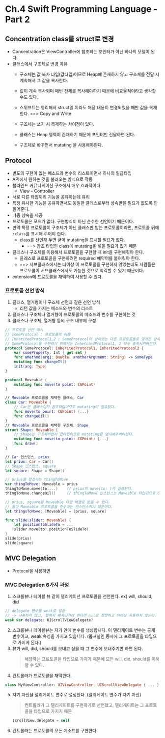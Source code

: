 # Ch.4 Swift Programming Language - Part 2

## Concentration class를 struct로 변경
- Concentration은 ViewController에 참조되는 포인터가 아닌 하나의 모델이 된다.
- 클래스에서 구조체로 변경 이유
    - 구조체는 값 복사 타입(값타입)이므로 Heap에 존재하지 않고 구조체를 전달 시 계속해서 그 값을 복사한다.
    - 값이 계속 복사되며 매번 전체를 복사해야하기 때문에 비효율적이라고 생각할 수도 있다.
    - 스위프트는 영리해서 struct일 지라도 해당 내용이 변경되었을 때만 값을 복제한다. ==> Copy and Write

    - 구조체는 쓰기 시 복제하는 차이점이 있다.
    - 클래스는 Heap 영역이 존재하기 때문에 포인터만 전달하면 된다.
    - 구조체로 바꾸면서 mutating 을 사용해야한다.

## Protocol
- 별도의 구현이 없는 메소드와 변수의 리스트이면서 하나의 일급타입
- API에서 원하는 것을 불러오는 방식으로 작동
- 블라인드 커뮤니케이션 구조에서 매우 효과적이다.
    - View - Controller
- 서로 다른 타입끼리 기능을 공유하는데 유리
- 특정 유사한 기능을 공유하면서도 동일한 클래스로부터 상속받을 필요가 없도록 만들어준다.
- 다중 상속을 제공
- 프로토콜은 모드가 없다. 구현방식이 아닌 순수한 선언이기 때문이다.
- 만약 특정 프로토콜이 구조체가 아닌 클래스만 받는 프로토콜이라면, 프로토콜 뒤에 ```:class```를 표시해 주어야 한다.
    - class를 선언해 두면 굳이 mutating을 표시할 필요가 없다.
        - ==> 참조 타입인 class에 mutating을 넣을 필요가 없기 때문
- 클래스나 구조체를 이용해서 프로토콜을 구현할 때 init을 구현해줘야 한다.
    - 클래스로 프로토콜을 구현하려면 required 예약어를 붙여줘야 한다.
    - ==> 서브클래스에서는 더이상 이 프로토콜을 구현하지 않았는데도 사람들은 프로토콜이 서브클래스에서도 가능한 것으로 착각할 수 있기 때문이다.
- extension에 프로토콜을 채택하여 사용할 수 있다.

### 프로토콜 선언 방식
1. 클래스, 열거형이나 구조체 선언과 같은 선언 방식
    - 리턴 값을 가지는 메소드와 변수의 리스트
2. 클래스나 구조체나 열거형이 프로토콜의 메소드와 변수를 구현하는 것
3. 클래스나 구조체, 열거형 등의 구조 내부에 구성

```swift
// 프로토콜 선언 예시
// someProtocol : 프로토콜의 이름
// InheritedProtocol1,2 : SomeProtocol이 상속받는 다른 프로토콜들로 몇개든 상속받을수 있다.
// SomeProtocol을 구현하기 위해서는 InheritedProtocol1, 2 모두 충족시켜야한다.
protocol SomeProtocol: InheritedProtocol1, InheritedProtocol2 {
    var someProperty: Int { get set }
    func aMethod(arg1: Double, anotherArgument: String) -> SomeType
    mutating func changeIt()
    init(arg: Type)
}
```

```swift
protocol Moveable {
    mutating func move(to point: CGPoint)
}

// Moveable 프로토콜을 채택한 클래스, Car
class Car: Moveable {
    // Car은 클래스이자 참조타입이므로 mutating이 필요없다.
    func move(to point: CGPoint) {...}
    func changeOil()
}
// Moveable 프로토콜을 채택한 구조체, Shape
struct Shape: Moveable {
    // Shape는 구조체이면서 값타입이므로 mutating을 명시해주어야한다.
    mutating func move(to point: CGPoint) {...}
    func draw()
}

// Car 인스턴스, prius
let prius: Car = Car()
// Shape 인스턴스, square
let square: Shape = Shape()

// prius를 참조하는 thingToMove
var thingToMove: Moveable = prius
thingToMove.move(to:...)    // prius의 move(to: )가 실행된다.
thingToMove.changeOil()     // thingToMove 인스턴스는 Moveable 타입이므로 Car에만 있는 메서드는 실행 불가, 프로토콜 내부에 있는 메서드만 실행 가능

// prius, square을 Moveable 타입 배열로 받을 수 있다.
// 둘다 Moveable 프로토콜을 준수하는 인스턴스이기 때문이다.
let thingsToMove: [Moveable] = [prius, square]

func slide(slider: Moveable) {
    let positionToSlideTo = ...
    slider.move(to: positionToSlideTo)
}
slide(prius)
slide(square)
```

## MVC Delegation
- Protocol을 사용하면 

### MVC Delegation 6가지 과정
1. 스크롤뷰나 테이블 뷰 같이 델리게이션 프로토콜을 선언한다. ex) will, should, did
```swift
// delegate 변수를 weak로 설정
// -> 사용하지 않고, 힙에서 빠져나가려 한다면 nil로 설정하고 더이상 사용하지 않는다.
weak var delegate: UIScrollViewDelegate?
```
2. 스크롤뷰나 테이블뷰는 자기 안에 변수를 생성합니다. 이 델리게이트 변수는 공개 변수이고, weak 속성을 가지고 있습니다. (옵셔널인 동시에 그 프로토콜을 타입으로 가지게 된다.)
3. 뷰가 will, did, should를 보내고 싶을 때 그 변수에 보내주기만 하면 된다.
    > 해당하는 프로토콜을 타입으로 가지기 때문에 모든 will, did, should를 이해할 수 있다.
4. 컨트롤러가 프로토콜을 채택한다.
```swift
class MyViewController: UIViewController, UIScrollViewDelegate { ... }
```
5. 자기 자신을 델리게이트 변수로 설정한다. (델리게이트 변수가 자기 자신)
    > 컨트롤러가 그 델리게이트를 구현하기로 선언했고, 델리게이트는 그 프로토콜을 타입으로 가지기 때문
    ```swift
    scrollView.delegate = self
    ```
6. 컨트롤러는 프로토콜의 모든 메소드를 구현한다.